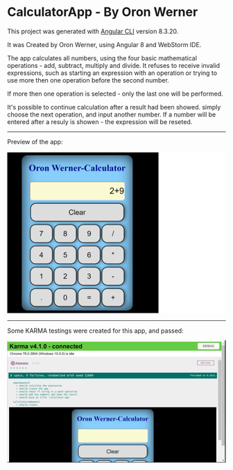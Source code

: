 # CalculatorApp - By Oron Werner

This project was generated with [Angular CLI](https://github.com/angular/angular-cli) version 8.3.20.

It was Created by Oron Werner, using Angular 8 and WebStorm IDE.

The app calculates all numbers, using the four basic mathematical operations - add, subtract, multiply and divide.
It refuses to receive invalid expressions, such as starting an expression with an operation or trying to use more then one operation before the second number.

If more then one operation is selected - only the last one will be performed.

It's possible to continue calculation after a result had been showed. simply choose the next operation, and input another number.
If a number will be entered after a resuly is showen - the expression will be reseted.

------------------------------------------------------------------------------------------------------
Preview of the app:

![Image of preview of the app](https://github.com/OronW/calculator-app/blob/master/printScreen/App%20preview.png?raw=true)

-----------------------------------------------------------------------------------------------------
Some KARMA testings were created for this app, and passed:

![Image of preview of the app](https://github.com/OronW/calculator-app/blob/master/printScreen/KARMA%20tests.jpg?raw=true)


